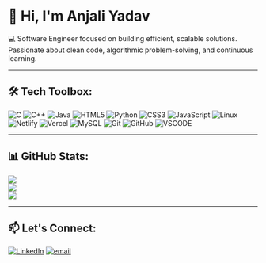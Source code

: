 # 👋 Hi, I'm Anjali Yadav

💻 Software Engineer focused on building efficient, scalable solutions. Passionate about clean code, algorithmic problem-solving, and continuous learning.

---

## 🛠️ Tech Toolbox:

![C](https://img.shields.io/badge/c-%2300599C.svg?style=for-the-badge&logo=c&logoColor=white) ![C++](https://img.shields.io/badge/c++-%2300599C.svg?style=for-the-badge&logo=c%2B%2B&logoColor=white) ![Java](https://img.shields.io/badge/java-%23ED8B00.svg?style=for-the-badge&logo=openjdk&logoColor=white) ![HTML5](https://img.shields.io/badge/html5-%23E34F26.svg?style=for-the-badge&logo=html5&logoColor=white) ![Python](https://img.shields.io/badge/python-3670A0?style=for-the-badge&logo=python&logoColor=ffdd54) ![CSS3](https://img.shields.io/badge/css3-%231572B6.svg?style=for-the-badge&logo=css3&logoColor=white) ![JavaScript](https://img.shields.io/badge/javascript-%23323330.svg?style=for-the-badge&logo=javascript&logoColor=%23F7DF1E) ![Linux](https://img.shields.io/badge/Linux-007ACC?style=for-the-badge&logo=linux&logoColor=white) ![Netlify](https://img.shields.io/badge/netlify-%23000000.svg?style=for-the-badge&logo=netlify&logoColor=#00C7B7) ![Vercel](https://img.shields.io/badge/vercel-%23000000.svg?style=for-the-badge&logo=vercel&logoColor=white) ![MySQL](https://img.shields.io/badge/mysql-4479A1.svg?style=for-the-badge&logo=mysql&logoColor=white) ![Git](https://img.shields.io/badge/git-%23F05033.svg?style=for-the-badge&logo=git&logoColor=white) ![GitHub](https://img.shields.io/badge/github-%23121011.svg?style=for-the-badge&logo=github&logoColor=white) ![VSCODE](https://img.shields.io/badge/VSCODE-007ACC.svg?style=for-the-badge&logoColor=white)

---

## 📊 GitHub Stats:

![](https://github-readme-stats.vercel.app/api?username=anjali-yadav17&theme=midnight-purple&hide_border=false&include_all_commits=false&count_private=false)<br/>
![](https://nirzak-streak-stats.vercel.app/?user=anjali-yadav17&theme=midnight-purple&hide_border=false&cache_seconds=10)<br/>
![](https://github-readme-stats.vercel.app/api/top-langs/?username=anjali-yadav17&theme=midnight-purple&hide_border=false&include_all_commits=false&count_private=false&layout=compact)

---

## 📫 Let's Connect:

[![LinkedIn](https://img.shields.io/badge/LinkedIn-%230077B5.svg?logo=linkedin&logoColor=white)](https://linkedin.com/in/anjali-yadavlpu2027) [![email](https://img.shields.io/badge/Email-D14836?logo=gmail&logoColor=white)](mailto:anjaliy523281@gmail.com) 

